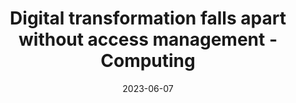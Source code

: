 ---
category:
- .nan
date: 2023-06-07
keyword_suggestion: low code no code digital transformation
post_inspiration: https://www.computing.co.uk/event/4061084/digital-transformation-falls-apart-access-management
silot_terms: digital automation
title: <b>Digital</b> transformation falls apart without access management - Computing
---